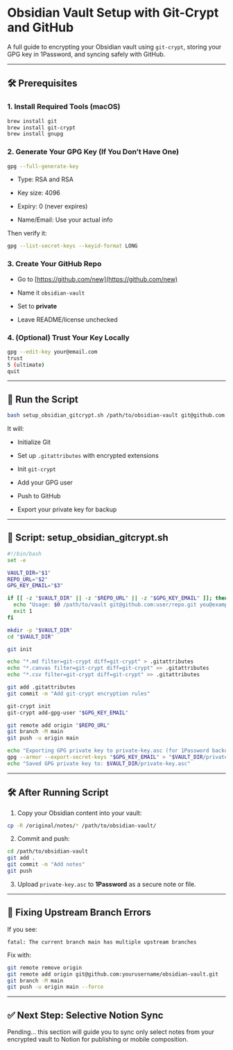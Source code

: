 # Obsidian Vault Setup with Git-Crypt and GitHub

A full guide to encrypting your Obsidian vault using `git-crypt`, storing your GPG key in 1Password, and syncing safely with GitHub.

---

## 🛠️ Prerequisites

### 1. Install Required Tools (macOS)

```bash
brew install git
brew install git-crypt
brew install gnupg
```

### 2. Generate Your GPG Key (If You Don’t Have One)

```bash
gpg --full-generate-key
```

- Type: RSA and RSA
    
- Key size: 4096
    
- Expiry: 0 (never expires)
    
- Name/Email: Use your actual info
    

Then verify it:

```bash
gpg --list-secret-keys --keyid-format LONG
```

### 3. Create Your GitHub Repo

- Go to [https://github.com/new](https://github.com/new)
    
- Name it `obsidian-vault`
    
- Set to **private**
    
- Leave README/license unchecked
    

### 4. (Optional) Trust Your Key Locally

```bash
gpg --edit-key your@email.com
trust
5 (ultimate)
quit
```

---

## 🚀 Run the Script

```bash
bash setup_obsidian_gitcrypt.sh /path/to/obsidian-vault git@github.com:yourusername/obsidian-vault.git you@email.com
```

It will:

- Initialize Git
    
- Set up `.gitattributes` with encrypted extensions
    
- Init `git-crypt`
    
- Add your GPG user
    
- Push to GitHub
    
- Export your private key for backup
    

---

## 📝 Script: setup_obsidian_gitcrypt.sh

```bash
#!/bin/bash
set -e

VAULT_DIR="$1"
REPO_URL="$2"
GPG_KEY_EMAIL="$3"

if [[ -z "$VAULT_DIR" || -z "$REPO_URL" || -z "$GPG_KEY_EMAIL" ]]; then
  echo "Usage: $0 /path/to/vault git@github.com:user/repo.git you@example.com"
  exit 1
fi

mkdir -p "$VAULT_DIR"
cd "$VAULT_DIR"

git init

echo "*.md filter=git-crypt diff=git-crypt" > .gitattributes
echo "*.canvas filter=git-crypt diff=git-crypt" >> .gitattributes
echo "*.csv filter=git-crypt diff=git-crypt" >> .gitattributes

git add .gitattributes
git commit -m "Add git-crypt encryption rules"

git-crypt init
git-crypt add-gpg-user "$GPG_KEY_EMAIL"

git remote add origin "$REPO_URL"
git branch -M main
git push -u origin main

echo "Exporting GPG private key to private-key.asc (for 1Password backup)"
gpg --armor --export-secret-keys "$GPG_KEY_EMAIL" > "$VAULT_DIR/private-key.asc"
echo "Saved GPG private key to: $VAULT_DIR/private-key.asc"
```

---

## 🛠 After Running Script

1. Copy your Obsidian content into your vault:
    

```bash
cp -R /original/notes/* /path/to/obsidian-vault/
```

2. Commit and push:
    

```bash
cd /path/to/obsidian-vault
git add .
git commit -m "Add notes"
git push
```

3. Upload `private-key.asc` to **1Password** as a secure note or file.
    

---

## 🧼 Fixing Upstream Branch Errors

If you see:

```
fatal: The current branch main has multiple upstream branches
```

Fix with:

```bash
git remote remove origin
git remote add origin git@github.com:yourusername/obsidian-vault.git
git branch -M main
git push -u origin main --force
```

---

## ✅ Next Step: Selective Notion Sync

Pending... this section will guide you to sync only select notes from your encrypted vault to Notion for publishing or mobile composition.